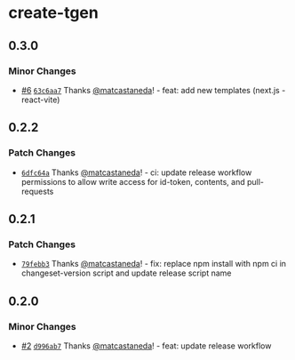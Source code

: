 # create-tgen

## 0.3.0

### Minor Changes

- [#6](https://github.com/matcastaneda/create-tgen/pull/6) [`63c6aa7`](https://github.com/matcastaneda/create-tgen/commit/63c6aa7ecbc5d51d89298f06d5954dde1a2e4bdf) Thanks [@matcastaneda](https://github.com/matcastaneda)! - feat: add new templates (next.js - react-vite)

## 0.2.2

### Patch Changes

- [`6dfc64a`](https://github.com/matcastaneda/create-tgen/commit/6dfc64a1a98f773f09af4a9c425959a2cf62275e) Thanks [@matcastaneda](https://github.com/matcastaneda)! - ci: update release workflow permissions to allow write access for id-token, contents, and pull-requests

## 0.2.1

### Patch Changes

- [`79febb3`](https://github.com/matcastaneda/create-tgen/commit/79febb3673763f989dd28473fc8e0703850a17db) Thanks [@matcastaneda](https://github.com/matcastaneda)! - fix: replace npm install with npm ci in changeset-version script and update release script name

## 0.2.0

### Minor Changes

- [#2](https://github.com/matcastaneda/create-tgen/pull/2) [`d996ab7`](https://github.com/matcastaneda/create-tgen/commit/d996ab76f115e4710f63c44bb8793ae3e3a47cbf) Thanks [@matcastaneda](https://github.com/matcastaneda)! - feat: update release workflow
